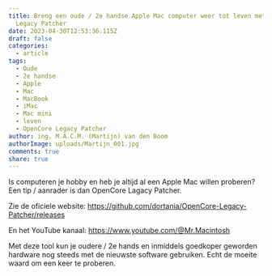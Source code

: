 ```yaml
---
title: Breng een oude / 2e handse Apple Mac computer weer tot leven met OpenCore
  Legacy Patcher
date: 2023-04-30T12:53:36.115Z
draft: false
categories:
  - article
tags:
  - Oude
  - 2e handse
  - Apple
  - Mac
  - MacBook
  - iMac
  - Mac mini
  - leven
  - OpenCore Legacy Patcher
author: ing. M.A.C.M. (Martijn) van den Boom
authorImage: uploads/Martijn_001.jpg
comments: true
share: true
---
```

Is computeren je hobby en heb je altijd al een Apple Mac willen proberen? Een tip / aanrader is dan OpenCore Lagacy Patcher.

Zie de oficiele website: https://github.com/dortania/OpenCore-Legacy-Patcher/releases

En het YouTube kanaal: https://www.youtube.com/@Mr.Macintosh

Met deze tool kun je oudere / 2e hands en inmiddels goedkoper geworden hardware nog steeds met de nieuwste software gebruiken. Echt de moeite waard om een keer te proberen.